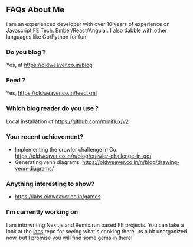 ## FAQs About Me

I am an experienced developer with over 10 years of experience on Javascript FE Tech. Ember/React/Angular.  I also dabble with other languages like Go/Python for fun.

### Do you blog ? 

 Yes, at https://oldweaver.co.in/blog
 
### Feed ?
 Yes, https://oldweaver.co.in/feed.xml 
 
### Which blog reader do you use ? 
 Local installation of https://github.com/miniflux/v2 

### Your recent achievement? 
 - Implementing the crawler challenge in Go. https://oldweaver.co.in/n/blog/crawler-challenge-in-go/
 - Generating venn diagrams. https://oldweaver.co.in/n/blog/drawing-venn-diagrams/

### Anything interesting to show?
  - https://labs.oldweaver.co.in/games
 
### I’m currently working on 
  I am into writing Next.js and Remix.run based FE projects. You can take a look at the [labs](https://github.com/saravanak/labs) repo for seeing what's cooking there. Its a bit unorganized now, but I promise you will find some gems in there!
  
